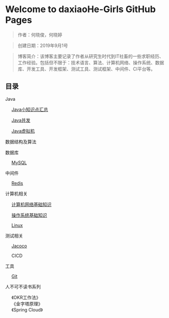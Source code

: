 # Welcome to daxiaoHe-Girls GitHub Pages
  
> 作者：何晓俊，何晓婷

> 创建日期：2019年9月1号

> 博客简介：该博客主要记录了作者从研究生时代到IT社畜的一些求职经历、工作经验。包括但不限于：技术语言、算法、计算机网络、操作系统、数据库、开发工具、开发框架、测试工具、测试框架、中间件、CI平台等。

## 目录
Java 

&nbsp;&nbsp;&nbsp;&nbsp;
[Java小知识点汇总](https://github.com/daxiaoHe-Girls/daxiaoHe-Girls.github.io/blob/master/Java/Java%E5%B0%8F%E7%9F%A5%E8%AF%86%E7%82%B9%E6%B1%87%E6%80%BB.md)

&nbsp;&nbsp;&nbsp;&nbsp;
[Java并发](https://github.com/daxiaoHe-Girls/daxiaoHe-Girls.github.io/blob/master/Java/Java%E5%B9%B6%E5%8F%91.md)

&nbsp;&nbsp;&nbsp;&nbsp;
[Java虚拟机](https://github.com/daxiaoHe-Girls/daxiaoHe-Girls.github.io/blob/master/Java/JVM.md)

数据结构及算法

数据库  

&nbsp;&nbsp;&nbsp;&nbsp; [MySQL](https://github.com/daxiaoHe-Girls/daxiaoHe-Girls.github.io/blob/master/%E6%95%B0%E6%8D%AE%E5%BA%93/MySQL.md)

中间件

&nbsp;&nbsp;&nbsp;&nbsp;
[Redis](https://github.com/daxiaoHe-Girls/daxiaoHe-Girls.github.io/blob/master/%E4%B8%AD%E9%97%B4%E4%BB%B6/Redis.md)

计算机相关

&nbsp;&nbsp;&nbsp;&nbsp;
[计算机网络基础知识](https://github.com/daxiaoHe-Girls/daxiaoHe-Girls.github.io/blob/master/%E8%AE%A1%E7%AE%97%E6%9C%BA/%E8%AE%A1%E7%AE%97%E6%9C%BA%E7%BD%91%E7%BB%9C.md)

&nbsp;&nbsp;&nbsp;&nbsp;
[操作系统基础知识](https://github.com/daxiaoHe-Girls/daxiaoHe-Girls.github.io/blob/master/%E8%AE%A1%E7%AE%97%E6%9C%BA/%E6%93%8D%E4%BD%9C%E7%B3%BB%E7%BB%9F.md)

&nbsp;&nbsp;&nbsp;&nbsp;
[Linux](https://github.com/daxiaoHe-Girls/daxiaoHe-Girls.github.io/blob/master/%E8%AE%A1%E7%AE%97%E6%9C%BA/Linux.md)

测试相关

&nbsp;&nbsp;&nbsp;&nbsp;
[Jacoco](https://github.com/daxiaoHe-Girls/daxiaoHe-Girls.github.io/blob/master/%E6%B5%8B%E8%AF%95%E7%9B%B8%E5%85%B3/Jacoco.md)

&nbsp;&nbsp;&nbsp;&nbsp;
CICD

工具

&nbsp;&nbsp;&nbsp;&nbsp;
[Git](https://github.com/daxiaoHe-Girls/daxiaoHe-Girls.github.io/blob/master/%E5%B7%A5%E5%85%B7/git.md)

  
人不可不读书系列

&nbsp;&nbsp;&nbsp;&nbsp;
《OKR工作法》  
&nbsp;&nbsp;&nbsp;&nbsp;
《金字塔原理》  
&nbsp;&nbsp;&nbsp;&nbsp;
《Spring Cloud》  
&nbsp;&nbsp;&nbsp;&nbsp;


